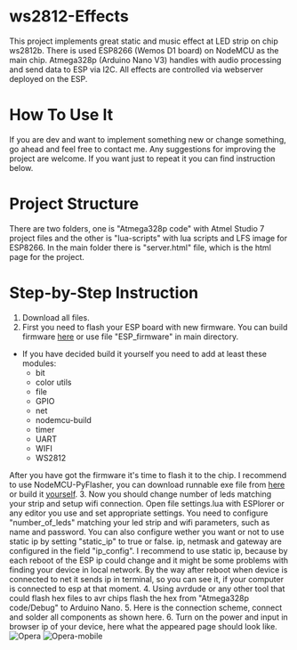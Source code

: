 # ws2812-Effects
This project implements great static and music effect at LED strip on chip ws2812b. There is used ESP8266 (Wemos D1 board) on NodeMCU as the main chip. Atmega328p (Arduino Nano V3) handles with audio processing and send data to ESP via I2C. All effects are controlled via webserver deployed on the ESP.

# How To Use It
If you are dev and want to implement something new or change something, go ahead and feel free to contact me. Any suggestions for improving the project are welcome. If you want just to repeat it you can find instruction below.

# Project Structure
There are two folders, one is "Atmega328p code" with Atmel Studio 7 project files and the other is "lua-scripts" with lua scripts and LFS image for ESP8266. In the main folder there is "server.html" file, which is the html page for the project.

# Step-by-Step Instruction
1. Download all files.
2. First you need to flash your ESP board with new firmware. You can build firmware [here](https://nodemcu-build.com) or use file "ESP_firmware" in main directory. 
- If you have decided build it yourself you need to add at least these modules:
  - bit
  - color utils
  - file
  - GPIO
  - net
  - nodemcu-build
  - timer
  - UART
  - WIFI
  - WS2812

After you have got the firmware it's time to flash it to the chip. I recommend to use NodeMCU-PyFlasher, you can download runnable exe file from [here](https://github.com/marcelstoer/nodemcu-pyflasher/releases) or build it [yourself](https://github.com/marcelstoer/nodemcu-pyflasher).
3. Now you should change number of leds matching your strip and setup wifi connection. Open file settings.lua with ESPlorer or any editor you use and set appropriate settings. You need to configure "number_of_leds" matching your led strip and wifi parameters, such as name and password. You can also configure wether you want or not to use static ip by setting "static_ip" to true or false. ip, netmask and gateway are configured in the field "ip_config". I recommend to use static ip, because by each reboot of the ESP ip could change and it might be some problems with finding your device in local network. By the way after reboot when device is connected to net it sends ip in terminal, so you can see it, if your computer is connected to esp at that moment.
4. Using avrdude or any other tool that could flash hex files to avr chips flash the hex from "Atmega328p code/Debug" to Arduino Nano.
5. Here is the connection scheme, connect and solder all components as shown here.
6. Turn on the power and input in browser ip of your device, here what the appeared page should look like.
![Opera](https://github.com/Vitve4/ws2812-effects/images/Opera.png)
![Opera-mobile](https://github.com/Vitve4/ws2812-effects/images/Opera-mobile.png)
